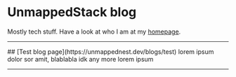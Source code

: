 # UnmappedStack blog
Mostly tech stuff. Have a look at who I am at my [homepage](https://unmappedstack.dev).

<hr>
## [Test blog page](https://unmappednest.dev/blogs/test)
lorem ipsum dolor sor amit, blablabla idk any more lorem ipsum
<hr>
